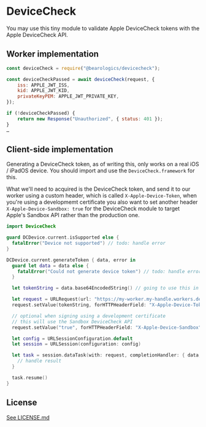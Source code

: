 # DeviceCheck

You may use this tiny module to validate Apple DeviceCheck tokens with the Apple DeviceCheck API.

## Worker implementation

```javascript
const deviceCheck = require("@bearologics/devicecheck");

const deviceCheckPassed = await deviceCheck(request, {
    iss: APPLE_JWT_ISS,
    kid: APPLE_JWT_KID,
    privateKeyPEM: APPLE_JWT_PRIVATE_KEY,
});

if (!deviceCheckPassed) {
    return new Response("Unauthorized", { status: 401 });
}
…
```

## Client-side implementation

Generating a DeviceCheck token, as of writing this, only works on a real iOS / iPadOS device. You should import and use the `DeviceCheck.framework` for this.

What we'll need to acquired is the DeviceCheck token, and send it to our worker using a custom header, which is called `X-Apple-Device-Token`, when you're using a developmemt certificate you also want to set another header `X-Apple-Device-Sandbox: true` for the DeviceCheck module to target Apple's Sandbox API rather than the production one.

```swift
import DeviceCheck

guard DCDevice.current.isSupported else {
  fatalError("Device not supported") // todo: handle error
}

DCDevice.current.generateToken { data, error in
  guard let data = data else {
    fatalError("Could not generate device token") // todo: handle error
  }

  let tokenString = data.base64EncodedString() // going to use this in our header

  let request = URLRequest(url: "https://my-worker.my-handle.workers.dev")
  request.setValue(tokenString, forHTTPHeaderField: "X-Apple-Device-Token")

  // optional when signing using a development certificate
  // this will use the Sandbox DeviceCheck API
  request.setValue("true", forHTTPHeaderField: "X-Apple-Device-Sandbox")

  let config = URLSessionConfiguration.default
  let session = URLSession(configuration: config)

  let task = session.dataTask(with: request, completionHandler: { data, response, error in
    // handle result
  }

  task.resume()
}
```

## License

[See LICENSE.md](LICENSE.md)
